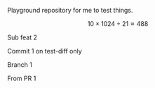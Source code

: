Playground repository for me to test things.

$$10 \times 1024 \div 21 \approx 488$$

Sub feat 2



Commit 1 on test-diff only


Branch 1

From PR 1
